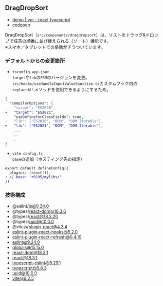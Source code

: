 ## DragDropSort
- [demo | ver - react,typescript](https://k2webservice.xsrv.jp/r0105/mylibs/dragdropsort/)
- [codepen](https://codepen.io/benjuwan/pen/xxvXGrQ)

DragDropSort（`src/components/dragdropsort`）は、リストをドラッグ&ドロップで任意の順番に並び替えられる（ソート）機能です。<br>※スマホ／タブレットでの挙動がチラついています。

### デフォルトからの変更箇所
- `tsconfig.app.json`<br>
`target`や`lib`の`ESM`のバージョンを変更。`src/hooks/useHandleInputValueSanitize.ts`カスタムフック内の`replaceAll`メソッドを使用できるようにするため。

```diff
{
  "compilerOptions": {
-   "target": "ES2020",
+   "target": "ES2021",
    "useDefineForClassFields": true,
-   "lib": ["ES2020", "DOM", "DOM.Iterable"],
+   "lib": ["ES2021", "DOM", "DOM.Iterable"],
    ...
    ..
    .
}
```

- `vite.config.ts`<br>
`base`の追加（ホスティング先の指定）

```diff
export default defineConfig({
  plugins: [react()],
+ // base: 'r0105/mylibs/'
})
```

### 技術構成
- @eslint/js@9.24.0
- @types/react-dom@18.3.6
- @types/react@18.3.20
- @types/uuid@10.0.0
- @vitejs/plugin-react@4.3.4
- eslint-plugin-react-hooks@5.2.0
- eslint-plugin-react-refresh@0.4.19
- eslint@9.24.0
- globals@15.15.0
- react-dom@18.3.1
- react@18.3.1
- typescript-eslint@8.29.1
- typescript@5.8.3
- uuid@10.0.0
- vite@6.2.5